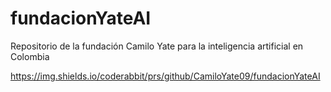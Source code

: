 # fundacionYateAI
Repositorio de la fundación Camilo Yate para la inteligencia artificial  en Colombia

https://img.shields.io/coderabbit/prs/github/CamiloYate09/fundacionYateAI

